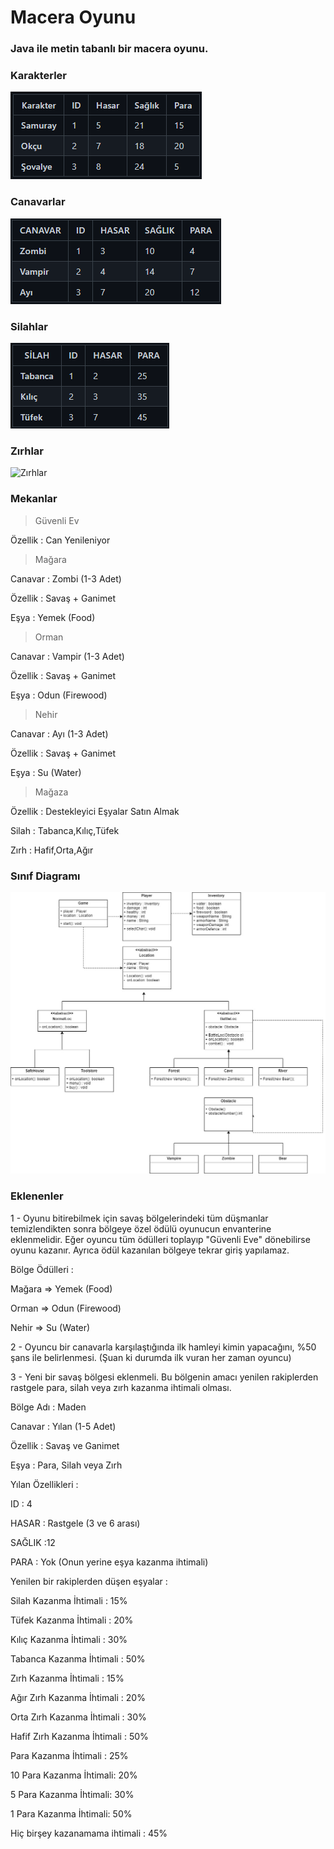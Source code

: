 # Macera Oyunu

### Java ile metin tabanlı bir macera oyunu.
### Karakterler
![Karakterler](img\karakter.png)
### Canavarlar
![Canavarlar](img\canavar.png)
### Silahlar
![Silahlar](img\silah.png)
### Zırhlar
![Zırhlar](img\zırh.png)
### Mekanlar
> Güvenli Ev

Özellik : Can Yenileniyor

> Mağara

Canavar : Zombi (1-3 Adet)

Özellik : Savaş + Ganimet

Eşya : Yemek (Food)

> Orman

Canavar : Vampir (1-3 Adet)

Özellik : Savaş + Ganimet

Eşya : Odun (Firewood)

> Nehir

Canavar : Ayı (1-3 Adet)

Özellik : Savaş + Ganimet

Eşya : Su (Water)

> Mağaza

Özellik : Destekleyici Eşyalar Satın Almak

Silah : Tabanca,Kılıç,Tüfek

Zırh : Hafif,Orta,Ağır

### Sınıf Diagramı

![Diagram](img\classDiagram.jpg)

### Eklenenler

1 - Oyunu bitirebilmek için savaş bölgelerindeki tüm düşmanlar temizlendikten sonra bölgeye özel ödülü oyunucun envanterine eklenmelidir. Eğer oyuncu tüm ödülleri toplayıp "Güvenli Eve" dönebilirse oyunu kazanır. Ayrıca ödül kazanılan bölgeye tekrar giriş yapılamaz.

Bölge Ödülleri :

Mağara => Yemek (Food)

Orman => Odun (Firewood)

Nehir => Su (Water)

2 - Oyuncu bir canavarla karşılaştığında ilk hamleyi kimin yapacağını, %50 şans ile belirlenmesi. (Şuan ki durumda ilk vuran her zaman oyuncu)

3 - Yeni bir savaş bölgesi eklenmeli. Bu bölgenin amacı yenilen rakiplerden rastgele para, silah veya zırh kazanma ihtimali olması.

Bölge Adı : Maden

Canavar : Yılan (1-5 Adet)

Özellik : Savaş ve Ganimet

Eşya : Para, Silah veya Zırh

Yılan Özellikleri :

ID : 4

HASAR : Rastgele (3 ve 6 arası)

SAĞLIK :12

PARA : Yok (Onun yerine eşya kazanma ihtimali)

Yenilen bir rakiplerden düşen eşyalar :

Silah Kazanma İhtimali : 15%

Tüfek Kazanma İhtimali : 20%

Kılıç Kazanma İhtimali : 30%

Tabanca Kazanma İhtimali : 50%

Zırh Kazanma İhtimali : 15%

Ağır Zırh Kazanma İhtimali : 20%

Orta Zırh Kazanma İhtimali : 30%

Hafif Zırh Kazanma İhtimali : 50%

Para Kazanma İhtimali : 25%

10 Para Kazanma İhtimali: 20%

5 Para Kazanma İhtimali: 30%

1 Para Kazanma İhtimali: 50%

Hiç birşey kazanamama ihtimali : 45%
